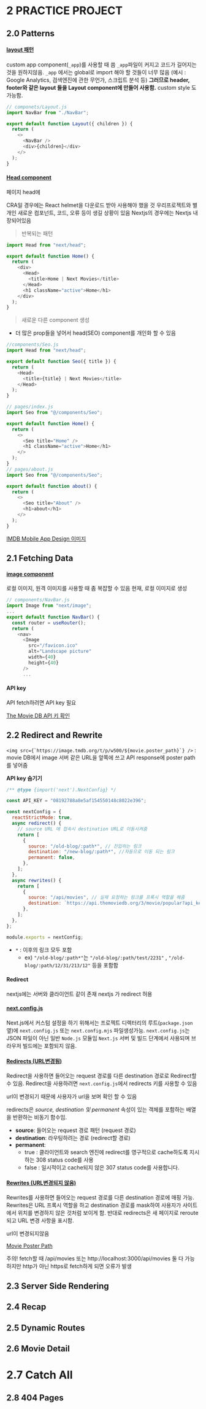# 2 PRACTICE PROJECT

## 2.0 Patterns

#### [layout 패턴](https://nextjs.org/docs/basic-features/layouts)

custom app component(`_app`)를 사용할 때 씀
`_app`파일이 커지고 코드가 길어지는 것을 원하지않음.
`_app` 에서는 global로 import 해야 할 것들이 너무 많음 (예시 : Google Analytics, 검색엔진에 관한 무언가, 스크립트 분석 등)
**그러므로 header, footer와 같은 layout 들을 Layout component에 만들어 사용함.**
custom style 도 가능함.

```js
// componets/Layout.js
import NavBar from "./NavBar";

export default function Layout({ children }) {
  return (
    <>
      <NavBar />
      <div>{children}</div>
    </>
  );
}
```

#### [Head component](https://nextjs.org/docs/api-reference/next/head)

페이지 head에

CRA일 경우에는 React helmet을 다운로드 받아 사용해야 했을 것
우리프로젝트와 별개인 새로운 컴포넌트, 코드, 오류 등이 생길 상황이 있음
Nextjs의 경우에는 Nextjs 내장되어있음

> 반복되는 패턴

```js
import Head from "next/head";

export default function Home() {
  return (
    <div>
      <Head>
        <title>Home | Next Movies</title>
      </Head>
      <h1 className="active">Home</h1>
    </div>
  );
}
```

> 새로운 다른 component 생성

- 더 많은 prop들을 넣어서 head(SEO) component를 개인화 할 수 있음

```js
//components/Seo.js
import Head from "next/head";

export default function Seo({ title }) {
  return (
    <Head>
      <title>{title} | Next Movies</title>
    </Head>
  );
}
```

```js
// pages/index.js
import Seo from "@/components/Seo";

export default function Home() {
  return (
    <>
      <Seo title="Home" />
      <h1 className="active">Home</h1>
    </>
  );
}
// pages/about.js
import Seo from "@/components/Seo";

export default function about() {
  return (
    <>
      <Seo title="About" />
      <h1>about</h1>
    </>
  );
}
```

[IMDB Mobile App Design 이미지](https://dribbble.com/shots/11413278-Imdb-mobile-app-design)

## 2.1 Fetching Data

#### [image component](https://nextjs.org/docs/messages/no-img-element)

로컬 이미지, 원격 이미지를 사용할 때 좀 복잡할 수 있음
현재, 로컬 이미지로 생성

```js
// components/NavBar.js
import Image from "next/image";
...
export default function NavBar() {
  const router = useRouter();
  return (
    <nav>
      <Image
        src="/favicon.ico"
        alt="Landscape picture"
        width={40}
        height={40}
      />
      ...
```

#### API key

API fetch하려면 API key 필요

[The Movie DB API 키 확인](https://www.themoviedb.org/settings/api)

## 2.2 Redirect and Rewrite

`` <img src={`https://image.tmdb.org/t/p/w500/${movie.poster_path}`} /> `` : movie DB에서 image 서버 같은 URL을 앞쪽에 쓰고 API response에 poster path를 넣어줌

**API key 숨기기**

```js
/** @type {import('next').NextConfig} */

const API_KEY = "08192788a8e5af154550148c8022e396";

const nextConfig = {
  reactStrictMode: true,
  async redirect() {
    // source URL 에 접속시 destination URL로 이동시켜줌
    return [
      {
        source: "/old-blog/:path*", // 진입하는 링크
        destination: "/new-blog/:path*", //자동으로 이동 되는 링크
        permanent: false,
      },
    ];
  },
  async rewrites() {
    return [
      {
        source: "/api/movies", // 실제 요청하는 링크를 프록시 역할을 해줌
        destination: `https://api.themoviedb.org/3/movie/popular?api_key=${API_KEY}`, // 실제 요청하는 링크
      },
    ];
  },
};

module.exports = nextConfig;
```

- `*` : 이후의 링크 모두 포함
  - ex) `"/old-blog/:path*"`는 `"/old-blog/:path/test/2231"` , `"/old-blog/:path/12/31/213/12"` 등을 포함함

#### Redirect

nextjs에는 서버와 클라이언트 같이 존재
nextjs 가 redirect 허용

#### [next.config.js](https://nextjs.org/docs/api-reference/next.config.js/introduction)

Next.js에서 커스텀 설정을 하기 위해서는 프로젝트 디렉터리의 루트(`package.json` 옆)에 `next.config.js` 또는 `next.config.mjs` 파일생성가능.
`next.config.js`는 JSON 파일이 아닌 일반 `Node.js` 모듈임
`Next.js` 서버 및 빌드 단계에서 사용되며 브라우저 빌드에는 포함되지 않음.

#### [Redirects (URL변경됨)](https://nextjs.org/docs/api-reference/next.config.js/redirects)

Redirect을 사용하면 들어오는 request 경로를 다른 destination 경로로 Redirect할 수 있음.
Redirect을 사용하려면 `next.config.js`에서 redirects 키를 사용할 수 있음

url이 변경되기 때문에 사용자가 url을 보며 확인 할 수 있음

redirects은 _source, destination 및 permanent_ 속성이 있는 객체를 포함하는 배열을 반환하는 비동기 함수임.

- **source**: 들어오는 request 경로 패턴 (request 경로)
- **destination**: 라우팅하려는 경로 (redirect할 경로)
- **permanent**:
  - true : 클라이언트와 search 엔진에 redirect를 영구적으로 cache하도록 지시하는 308 status code를 사용
  - false : 일시적이고 cache되지 않은 307 status code를 사용합니다.

#### [Rewrites (URL변경되지 않음)](https://nextjs.org/docs/api-reference/next.config.js/rewrites)

Rewrites를 사용하면 들어오는 request 경로를 다른 destination 경로에 매핑 가능.
Rewrites은 URL 프록시 역할을 하고 destination 경로를 mask하여 사용자가 사이트에서 위치를 변경하지 않은 것처럼 보이게 함.
반대로 redirects은 새 페이지로 reroute되고 URL 변경 사항을 표시함.

url이 변경되지않음

[Movie Poster Path](https://image.tmdb.org/t/p/w500/${movie.poster_path})

주의! fetch할 때 /api/movies 또는 http://localhost:3000/api/movies 둘 다 가능하지만 http가 아닌 https로 fetch하게 되면 오류가 발생

## 2.3 Server Side Rendering

## 2.4 Recap

## 2.5 Dynamic Routes

## 2.6 Movie Detail

# 2.7 Catch All

## 2.8 404 Pages
